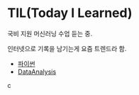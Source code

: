 # TIL(Today I Learned)

국비 지원 머신러닝 수업 듣는 중.


인터넷으로 기록을 남기는게 요즘 트렌드라 함.



- [파이썬](https://github.com/YeonjuKim1/Python)
- [DataAnalysis](https://github.com/YeonjuKim1/DataAnalysis)











c
